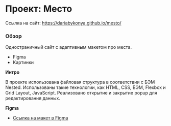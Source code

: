 # Проект: Место

Cсылка на сайт: https://dariabykonya.github.io/mesto/

### Обзор

Одностраничный сайт с адаптивным макетом про места.

- Figma
- Картинки

**Интро**

В проекте использована файловая структура в соответствии с БЭМ Nested. Использованы такие технологии, как HTML, CSS, БЭМ, Flexbox и Grid Layout, JavaScript. Реализовано открытие и закрытие popup для редактирования данных.

**Figma**

- [Ссылка на макет в Figma](https://www.figma.com/file/2cn9N9jSkmxD84oJik7xL7/JavaScript.-Sprint-4?node-id=0%3A1)
